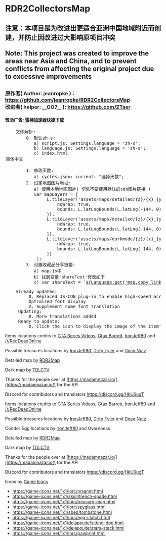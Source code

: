 # RDR2CollectorsMap
<h2>
注意：本项目是为改进出更适合亚洲中国地域附近而创建，并防止因改进过大影响原项目冲突<br/><br/>
Note: This project was created to improve the areas near Asia and China, and to prevent conflicts from affecting the original project due to excessive improvements
<h2>
<h3>
    原作者( Author: jeanropke )：<a href="https://github.com/jeanropke/RDR2CollectorsMap">https://github.com/jeanropke/RDR2CollectorsMap</a><br/>
    改进者( helper: __OO7__ ): <a href="https://github.com/ZTaer" >https://github.com/ZTaer</a>
</h3>
<h4>
    赞助广告: <a href="https://update.leigod.com/soft/channel/LeiGodSetup_ZT.exe" > 雷神加速器快捷下载 </a>
</h4>
<pre>
    文件解析:
        0. 默认zh-s: 
           a) script.js: Settings.language = 'zh-s';
           b) language.js: Settings.language = 'zh-s';
           c) index.html: <option value="zh-s" selected >简体中文</option>
        1. 修改天数:
           a) cycles.json: current: "选择天数";
        2. 设定地图图片地址:
           a) 使用本地地图图片( 切忌不要使用默认的cdn图片链接 )
           var mapLayers = [
                L.tileLayer('assets/maps/detailed/{z}/{x}_{y}.jpg', {
                    noWrap: true,
                    bounds: L.latLngBounds(L.latLng(-144, 0), L.latLng(0, 176))
                }),
                L.tileLayer('assets/maps/detailed/{z}/{x}_{y}.jpg', {
                    noWrap: true,
                    bounds: L.latLngBounds(L.latLng(-144, 0), L.latLng(0, 176))
                }),
                L.tileLayer('assets/maps/darkmode/{z}/{x}_{y}.jpg', {
                    noWrap: true,
                    bounds: L.latLngBounds(L.latLng(-144, 0), L.latLng(0, 176))
                })
            ];
        3. 设置收藏品分享链接:
           a) map.js中
           b) 找到变量'shareText'修改如下
           c) var shareText = `<a href="javascript:void(0)" onclick="setClipboardText('https://map.sosee.org/?m=${marker.text}')">${Language.get('map.copy_link')}</a>`;
</pre>
<pre>
    Already updated:
         0. Replaced JS-CDN plug-in to enable high-speed access in Asia
         Optimized font display
         2. Supplement some font translation
     Updating:
         0. More translations added
     Ready to update:
         0. Click the icon to display the image of the item's location in the game
</pre>

Items locations credits to [GTA Series Videos](https://www.youtube.com/user/GTASeriesVideos), [Gtax Barrett](https://twitter.com/gtaxbarrett), [IronJeff80](https://github.com/IronJeff80) and [/r/RedDeadOnline](https://www.reddit.com/r/RedDeadOnline)

Possible treasures locations by [IronJeff80](https://github.com/IronJeff80), [Dirty Tyler](https://www.youtube.com/channel/UC3LdKFizyou1RfkkmDUUVsg) and [Dean Nutz](https://www.youtube.com/channel/UCBSYrZQsPndOm-zckXNUItw)

Detailed map by [RDR2Map](https://rdr2map.com/)

Dark map by [TDLCTV](https://github.com/TDLCTV)

Thanks for the people over at [https://madamnazar.io/](https://madamnazar.io/) for the API 

Discord for contributors and translators https://discord.gg/HkU6ugT

Items locations credits to [GTA Series Videos](https://www.youtube.com/user/GTASeriesVideos), [Gtax Barrett](https://twitter.com/gtaxbarrett), [IronJeff80](https://github.com/IronJeff80) and [/r/RedDeadOnline](https://www.reddit.com/r/RedDeadOnline)

Possible treasures locations by [IronJeff80](https://github.com/IronJeff80), [Dirty Tyler](https://www.youtube.com/channel/UC3LdKFizyou1RfkkmDUUVsg) and [Dean Nutz](https://www.youtube.com/channel/UCBSYrZQsPndOm-zckXNUItw)

Condor Egg locations by [IronJeff80](https://github.com/IronJeff80) and Overnoess

Detailed map by [RDR2Map](https://rdr2map.com/)

Dark map by [TDLCTV](https://github.com/TDLCTV)

Thanks for the people over at [https://madamnazar.io/](https://madamnazar.io/) for the API 

Discord for contributors and translators https://discord.gg/HkU6ugT


Icons by [Game Icons](https://game-icons.net/)
* https://game-icons.net/1x1/lorc/magnet.html
* https://game-icons.net/1x1/skoll/trench-spade.html
* https://game-icons.net/1x1/lorc/treasure-map.html
* https://game-icons.net/1x1/lorc/spyglass.html
* https://game-icons.net/1x1/sbed/tombstone.html
* https://game-icons.net/1x1/lorc/egg-clutch.html
* https://game-icons.net/1x1/delapouite/sitting-dog.html
* https://game-icons.net/1x1/delapouite/stars-stack.html
* https://game-icons.net/1x1/lorc/pawprint.html
